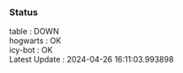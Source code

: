 ### Status


table : DOWN  
hogwarts : OK  
icy-bot : OK  
Latest Update : 2024-04-26 16:11:03.993898
